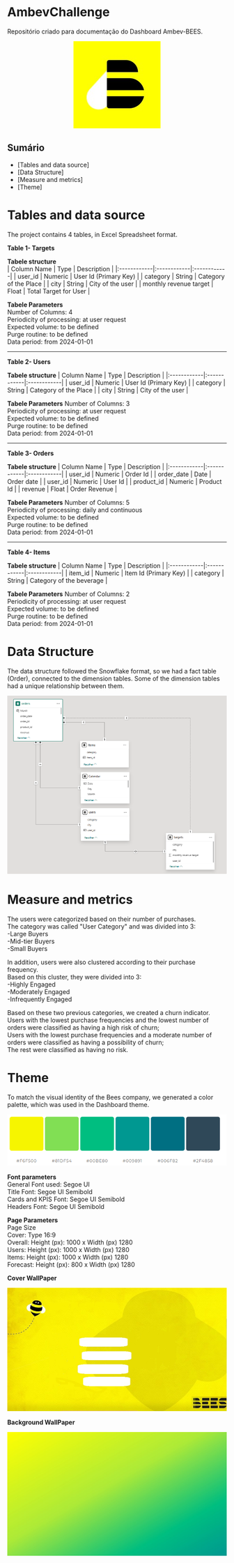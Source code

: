 # AmbevChallenge

Repositório criado para documentação do Dashboard Ambev-BEES.

<p align="center">
  <a href="">
    <img src="Images\Bees-logo.jfif"
         alt="version">
  </a>

</p>




## Sumário

- [Tables and data source]
- [Data Structure]
- [Measure and metrics]
- [Theme]



# Tables and data source
The project contains 4 tables, in Excel Spreadsheet format.

**Table 1- Targets**  

**Tabele structure**  
| Column Name	 | Type | Description |
|:------------|:------------|:------------|
| user_id      | Numeric      | User Id (Primary Key)      |
| category	       | String       | Category of the Place      |
| city	       | String       | City of the user      |
| monthly revenue target       | Float      | Total Target for User    |

**Tabele Parameters**  
Number of Columns: 4  
Periodicity of processing: at user request   
Expected volume: to be defined  
Purge routine: to be defined   
Data period: from 2024-01-01


---
**Table 2- Users**

**Tabele structure**
| Column Name	 | Type | Description |
|:------------|:------------|:------------|
| user_id      | Numeric      | User Id (Primary Key)      |
| category	       | String       | Category of the Place      |
| city	       | String       | City of the user      |

**Tabele Parameters**
Number of Columns: 3  
Periodicity of processing: at user request   
Expected volume: to be defined  
Purge routine: to be defined   
Data period: from 2024-01-01


---
**Table 3- Orders**

**Tabele structure**
| Column Name	 | Type | Description |
|:------------|:------------|:------------|
| user_id      | Numeric      | Order Id       |
| order_date	       | Date       | Order date      |
| user_id 	       | Numeric      | User Id      |
| product_id       | Numeric       | Product Id      |
| revenue       | Float     | Order Revenue     |

**Tabele Parameters**
Number of Columns: 5  
Periodicity of processing: daily and continuous  
Expected volume: to be defined  
Purge routine: to be defined   
Data period: from 2024-01-01


---
**Table 4- Items**

**Tabele structure**
| Column Name	 | Type | Description |
|:------------|:------------|:------------|
| item_id     | Numeric      | Item Id (Primary Key)      |
| category	       | String       | Category of the beverage      |

**Tabele Parameters**
Number of Columns: 2  
Periodicity of processing: at user request  
Expected volume: to be defined  
Purge routine: to be defined   
Data period: from 2024-01-01


# Data Structure

The data structure followed the Snowflake format, so we had a fact table (Order), connected to the dimension tables.
Some of the dimension tables had a unique relationship between them.  

<p align="center">
  <a href="">
    <img src="Images\Table-relationship.PNG"
         alt="version">
  </a>

</p>

# Measure and metrics

The users were categorized based on their number of purchases.  
The category was called "User Category" and was divided into 3:  
-Large Buyers    
-Mid-tier Buyers  
-Small Buyers  

In addition, users were also clustered according to their purchase frequency.  
Based on this cluster, they were divided into 3:  
-Highly Engaged      
-Moderately Engaged    
-Infrequently Engaged  

Based on these two previous categories, we created a churn indicator.  
Users with the lowest purchase frequencies and the lowest number of orders were classified as having a high risk of churn;  
Users with the lowest purchase frequencies and a moderate number of orders were classified as having a possibility of churn;  
The rest were classified as having no risk.  

# Theme

To match the visual identity of the Bees company, we generated a color palette, which was used in the Dashboard theme.

<p align="center">
  <a href="">
    <img src="Images\Colors.PNG"
         alt="version">
  </a>

</p>

**Font parameters**  
  General Font used: Segoe UI  
  Title Font: Segoe UI Semibold  
  Cards and KPIS Font: Segoe UI Semibold  
  Headers Font: Segoe UI Semibold   

**Page Parameters**  
  Page Size  
  Cover: Type 16:9  
  Overall: Height (px): 1000 x Width (px) 1280  
  Users: Height (px): 1000 x Width (px) 1280  
  Items: Height (px): 1000 x Width (px) 1280  
  Forecast: Height (px): 800 x Width (px) 1280  

  **Cover WallPaper**
<p align="center">
  <a href="">
    <img src="Images\Cover.jpg"
         alt="version">
  </a>

</p>

  **Background WallPaper**

<p align="center">
  <a href="">
    <img src="Images\Wallpaper.jpg"
         alt="version">
  </a>

</p>
